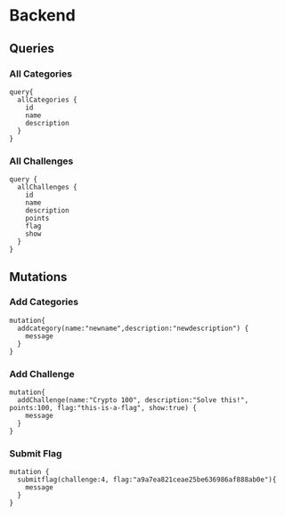 # Backend

## Queries

### All Categories
```
query{
  allCategories {
    id
    name
    description
  }
}
```
### All Challenges
```
query {
  allChallenges {
    id
    name
    description
    points
    flag
    show
  }
}
```

## Mutations

### Add Categories
```
mutation{
  addcategory(name:"newname",description:"newdescription") {
    message
  }
}
```
### Add Challenge
```
mutation{
  addChallenge(name:"Crypto 100", description:"Solve this!", points:100, flag:"this-is-a-flag", show:true) {
    message
  }
}
```

### Submit Flag
```
mutation {
  submitflag(challenge:4, flag:"a9a7ea821ceae25be636986af888ab0e"){
    message
  }
}
```